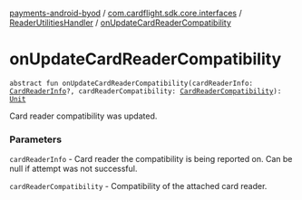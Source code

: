 [payments-android-byod](../../index.md) / [com.cardflight.sdk.core.interfaces](../index.md) / [ReaderUtilitiesHandler](index.md) / [onUpdateCardReaderCompatibility](./on-update-card-reader-compatibility.md)

# onUpdateCardReaderCompatibility

`abstract fun onUpdateCardReaderCompatibility(cardReaderInfo: `[`CardReaderInfo`](../../com.cardflight.sdk.core/-card-reader-info/index.md)`?, cardReaderCompatibility: `[`CardReaderCompatibility`](../../com.cardflight.sdk.core.enums/-card-reader-compatibility/index.md)`): `[`Unit`](https://kotlinlang.org/api/latest/jvm/stdlib/kotlin/-unit/index.html)

Card reader compatibility was updated.

### Parameters

`cardReaderInfo` - Card reader the compatibility is being reported on. Can be null if attempt was not successful.

`cardReaderCompatibility` - Compatibility of the attached card reader.